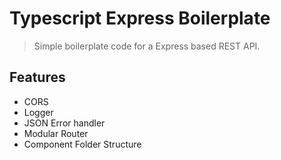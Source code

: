 # Typescript Express Boilerplate

> Simple boilerplate code for a Express based REST API.

## Features

- CORS
- Logger
- JSON Error handler
- Modular Router
- Component Folder Structure

